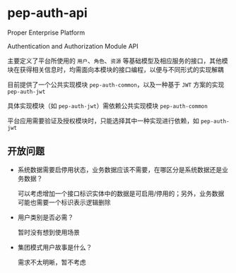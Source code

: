 pep-auth-api
============

Proper Enterprise Platform

Authentication and Authorization Module API

主要定义了平台所使用的 `用户`、`角色`、`资源` 等基础模型及相应服务的接口，其他模块在获得相关信息时，均需面向本模块的接口编程，以便与不同形式的实现解耦

目前提供了一个公共实现模块 `pep-auth-common`，以及一种基于 `JWT` 方案的实现 `pep-auth-jwt`

具体实现模块（如 `pep-auth-jwt`）需依赖公共实现模块 `pep-auth-common`

平台应用需要验证及授权模块时，只能选择其中一种实现进行依赖，如 `pep-auth-jwt`


开放问题
-------

- 系统数据需要启停用状态，业务数据应该不需要，在哪区分是系统数据还是业务数据？

  可以考虑增加一个接口标识实体中的数据是可启用/停用的；另外，业务数据可能也需要一个标识表示逻辑删除

- 用户类别是否必需？

  暂时没有想到使用场景

- 集团模式用户故事是什么？

  需求不太明晰，暂不考虑
